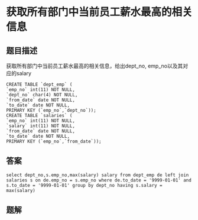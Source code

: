 # 获取所有部门中当前员工薪水最高的相关信息

## 题目描述

获取所有部门中当前员工薪水最高的相关信息，给出dept_no, emp_no以及其对应的salary

```mysql
CREATE TABLE `dept_emp` (
`emp_no` int(11) NOT NULL,
`dept_no` char(4) NOT NULL,
`from_date` date NOT NULL,
`to_date` date NOT NULL,
PRIMARY KEY (`emp_no`,`dept_no`));
CREATE TABLE `salaries` (
`emp_no` int(11) NOT NULL,
`salary` int(11) NOT NULL,
`from_date` date NOT NULL,
`to_date` date NOT NULL,
PRIMARY KEY (`emp_no`,`from_date`));
```

## 答案

```mysql
select dept_no,s.emp_no,max(salary) salary from dept_emp de left join salaries s on de.emp_no = s.emp_no where de.to_date = '9999-01-01' and s.to_date = '9999-01-01' group by dept_no having s.salary = max(salary)
```

## 题解


